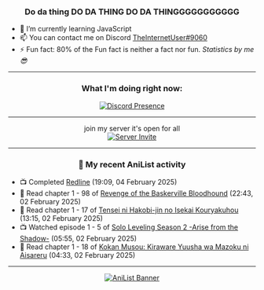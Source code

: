 <div align="center">

### Do da thing DO DA THING DO DA THINGGGGGGGGGGG
</div>

- 🌱 I’m currently learning JavaScript
- 📫 You can contact me on Discord [TheInternetUser#9060](https://discord.com/users/534117072796385300)
- ⚡ Fun fact: 80% of the Fun fact is neither a fact nor fun. _Statistics by me 😎_
<hr>

<div align="center">

### What I'm doing right now:
[![Discord Presence](https://lanyard.cnrad.dev/api/534117072796385300)](https://discord.com/users/534117072796385300)
<hr>

join my server it's open for all <br>
[![Server Invite](https://invidget.switchblade.xyz/bfYgVHxrSs)](https://discord.gg/bfYgVHxrSs)

<hr>
  
### 🌸 My recent AniList activity

</div>

<!-- ANILIST_ACTIVITY:start -->

-   📺 Completed [Redline](https://anilist.co/anime/6675) (19:09, 04 February 2025)
-   📖 Read chapter 1 - 98 of [Revenge of the Baskerville Bloodhound](https://anilist.co/manga/163824) (22:43, 02 February 2025)
-   📖 Read chapter 1 - 17 of [Tensei ni Hakobi-jin no Isekai Kouryakuhou](https://anilist.co/manga/167472) (13:15, 02 February 2025)
-   📺 Watched episode 1 - 5 of [Solo Leveling Season 2 -Arise from the Shadow-](https://anilist.co/anime/176496) (05:55, 02 February 2025)
-   📖 Read chapter 1 - 18 of [Kokan Musou: Kiraware Yuusha wa Mazoku ni Aisareru](https://anilist.co/manga/142463) (04:33, 02 February 2025)

<!-- ANILIST_ACTIVITY:end -->
<hr>

<div align="center">

[![AniList Banner](https://img.anili.st/User/929966)](https://anilist.co/user/TheInternetUser)

<!-- ![Profile views](https://gpvc.arturio.dev/TheInternetUse7) Since 2023-01-09 -->
<br>


</div>
